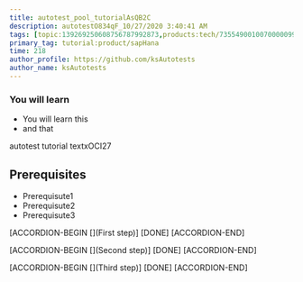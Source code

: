 ```yaml
---
title: autotest_pool_tutorialAsQB2C
description: autotestO834qF_10/27/2020 3:40:41 AM
tags: [topic:139269250608756787992873,products:tech/73554900100700000996,tutorial:experience/advanced]
primary_tag: tutorial:product/sapHana
time: 218
author_profile: https://github.com/ksAutotests
author_name: ksAutotests
---
```

### You will learn
- You will learn this
- and that

autotest tutorial textxOCI27

## Prerequisites
- Prerequisute1
- Prerequisute2
- Prerequisute3

[ACCORDION-BEGIN [](First step)]
[DONE]
[ACCORDION-END]

[ACCORDION-BEGIN [](Second step)]
[DONE]
[ACCORDION-END]

[ACCORDION-BEGIN [](Third step)]
[DONE]
[ACCORDION-END]

